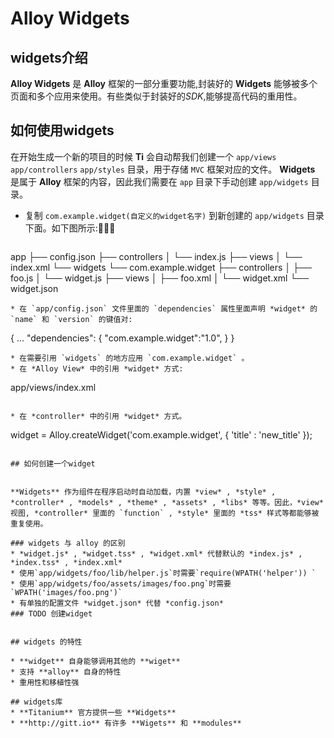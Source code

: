 # Alloy Widgets 


## widgets介绍


 **Alloy Widgets** 是 **Alloy** 框架的一部分重要功能,封装好的 **Widgets** 能够被多个页面和多个应用来使用。有些类似于封装好的*SDK*,能够提高代码的重用性。


## 如何使用widgets

在开始生成一个新的项目的时候 **Ti** 会自动帮我们创建一个 `app/views` `app/controllers` `app/styles` 目录，用于存储 `MVC` 框架对应的文件。 **Widgets** 是属于 **Alloy** 框架的内容，因此我们需要在 `app` 目录下手动创建 `app/widgets` 目录。

* 复制 `com.example.widget(自定义的widget名字)` 到新创建的 `app/widgets` 目录下面。如下图所示:
    
  ```
app
├── config.json
├── controllers
│   └── index.js
├── views
│   └── index.xml
└── widgets
    └── com.example.widget
        ├── controllers
        │   ├── foo.js
        │   └── widget.js
        ├── views
        │   ├── foo.xml
        │   └── widget.xml
        └── widget.json
  ```
* 在 `app/config.json` 文件里面的 `dependencies` 属性里面声明 *widget* 的 `name` 和 `version` 的键值对:

  ```
{
		...
   		"dependencies": {
    		"com.example.widget":"1.0",
		}
}
  ```
* 在需要引用 `widgets` 的地方应用 `com.example.widget` 。
  * 在 *Alloy View* 中的引用 *widget* 方式:

  ```
app/views/index.xml
<Alloy>
    	<Window>
       		<Widget src="com.example.widget" id="foo" name="foo" />
    	</Window>
</Alloy>
  ```

  * 在 *controller* 中的引用 *widget* 方式。

  ```
widget = Alloy.createWidget('com.example.widget', {
		'title' : 'new_title'
});
  ```
  
## 如何创建一个widget


 **Widgets** 作为组件在程序启动时自动加载，内置 *view* , *style* , *controller* , *models* , *theme* , *assets* , *libs* 等等。因此，*view* 视图, *controller* 里面的 `function` , *style* 里面的 *tss* 样式等都能够被重复使用。
 
### widgets 与 alloy 的区别 
  * *widget.js* , *widget.tss* , *widget.xml* 代替默认的 *index.js* , *index.tss* , *index.xml*
  * 使用`app/widgets/foo/lib/helper.js`时需要`require(WPATH('helper')) `
  * 使用`app/widgets/foo/assets/images/foo.png`时需要`WPATH('images/foo.png')`
  * 有单独的配置文件 *widget.json* 代替 *config.json*
### TODO 创建widget


## widgets 的特性

* **widget** 自身能够调用其他的 **wiget** 
* 支持 **alloy** 自身的特性
* 重用性和移植性强

## widgets库
* **Titanium** 官方提供一些 **Widgets**
* **http://gitt.io** 有许多 **Wigets** 和 **modules**
 



